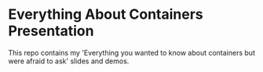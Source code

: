 # Everything About Containers Presentation

This repo contains my 'Everything you wanted to know about containers but were afraid to ask' slides and demos.
